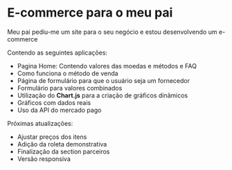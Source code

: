 <h1>E-commerce para o meu pai</h1>
<p>Meu pai pediu-me um site para o seu negócio e estou desenvolvendo um e-commerce</p>
<p>Contendo as seguintes aplicações:</p>

- Pagina Home: Contendo valores das moedas e métodos e FAQ
- Como funciona o método de venda
- Página de formulário para que o usuário seja um fornecedor
- Formulário para valores combinados
- Utilização do <strong>Chart.js</strong> para a criação de gráficos dinâmicos
- Gráficos com dados reais
- Uso da API do mercado pago

<p>Próximas atualizações:</p>

- Ajustar preços dos itens
- Adição da roleta demonstrativa
- Finalização da section parceiros
- Versão responsiva
